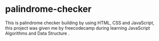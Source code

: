 # palindrome-checker
This is palindrome checker building by using HTML, CSS and JavaScript, this project was given me by freecodecamp during learning JavaScript Algorithms and Data Structure .
